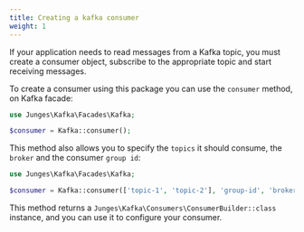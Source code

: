 ```yaml
---
title: Creating a kafka consumer
weight: 1
---
```


If your application needs to read messages from a Kafka topic, you must create a consumer object, subscribe to the appropriate topic and start receiving messages.

To create a consumer using this package you can use the `consumer` method, on Kafka facade:

```php
use Junges\Kafka\Facades\Kafka;

$consumer = Kafka::consumer();
```

This method also allows you to specify the `topics` it should consume, the `broker` and the consumer `group id`:

```php
use Junges\Kafka\Facades\Kafka;

$consumer = Kafka::consumer(['topic-1', 'topic-2'], 'group-id', 'broker');
```

This method returns a `Junges\Kafka\Consumers\ConsumerBuilder::class` instance, and you can use it to configure your consumer.
